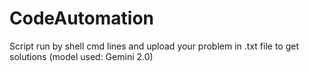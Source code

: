 # CodeAutomation
Script run by shell cmd lines and upload your problem in .txt file to get solutions (model used: Gemini 2.0)
